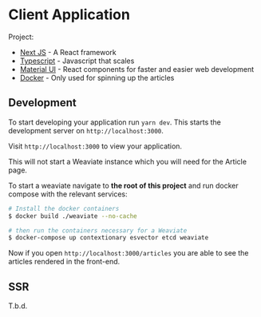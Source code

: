 # Client Application

Project:

- [Next JS](https://nextjs.org/) - A React framework
- [Typescript](https://www.typescriptlang.org/) - Javascript that scales
- [Material UI](https://material-ui.com/) - React components for faster and easier web development
- [Docker](https://www.docker.com/) - Only used for spinning up the articles

## Development

To start developing your application run `yarn dev`. This starts the development server on `http://localhost:3000`.

Visit `http://localhost:3000` to view your application.

This will not start a Weaviate instance which you will need for the Article page.

To start a weaviate navigate to **the root of this project** and run docker compose with the relevant services:

```bash
# Install the docker containers
$ docker build ./weaviate --no-cache

# then run the containers necessary for a Weaviate
$ docker-compose up contextionary esvector etcd weaviate
```

Now if you open `http://localhost:3000/articles` you are able to see the articles rendered in the front-end.

## SSR

T.b.d.
